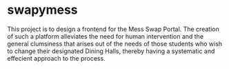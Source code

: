 # swapymess
This project is to design a frontend for the Mess Swap Portal.
The creation of such a platform alleviates the need for
human intervention and the general clumsiness that arises
out of the needs of those students who wish to change their
designated Dining Halls, thereby having a
systematic and effecient approach to the process.
